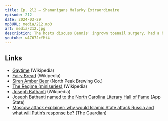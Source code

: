 ```yaml
---
title: Ep. 2l2 – Shananigans Malarky Extraordinaire
episode: 212
date: 2024-03-29
mp3URL: media/212.mp3
art: media/212.jpg
description: The hosts discuss Dennis' ingrown toenail surgery, had a bowl of chowder, Erik's daughter turned 15, won a taekwondo competition, Joseph Bathanti named to NC Literary Hall of Fame, disaster in Baltimore and Moscow, Trump escapes fines, Biden is ancient, but performing well, and Trump is a charismatic savant.
youtube: wAZ67JcYMt4
---
```


## Links

- [Gaytime](https://en.wikipedia.org/wiki/Golden_Gaytime) (Wikipedia)
- [Fairy Bread](https://en.wikipedia.org/wiki/Fairy_bread) (Wikipedia)
- [Siren Amber Beer](https://www.northpeakbeer.com/siren) (North Peak Brewing Co.)
- [The Regime (miniseries)](<https://en.wikipedia.org/wiki/The_Regime_(miniseries)>) (Wikipedia)
- [Joseph Bathanti](https://en.wikipedia.org/wiki/Joseph_Bathanti) (Wikipedia)
- [Joseph Bathanti named to the North Carolina Literary Hall of Fame](https://cas.appstate.edu/news/joseph-bathanti-named-north-carolina-literary-hall-fame) (App State)
- [Moscow attack explainer: why would Islamic State attack Russia and what will Putin’s response be?](https://www.theguardian.com/world/2024/mar/25/moscow-crocus-city-concert-hall-shooting-details-is-islamic-state-vladimir-putin) (The Guardian)

